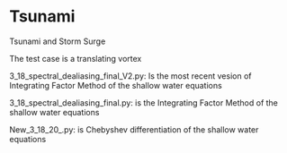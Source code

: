 # Tsunami
Tsunami and Storm Surge

The test case is a translating vortex

3_18_spectral_dealiasing_final_V2.py: Is the most recent vesion of Integrating Factor Method of the shallow water equations

3_18_spectral_dealiasing_final.py:   is the Integrating Factor Method of the shallow water equations

New_3_18_20_.py:  is Chebyshev differentiation of the shallow water equations
